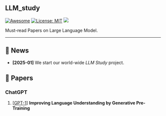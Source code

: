 ## LLM_study

[![Awesome](https://awesome.re/badge.svg)](https://github.com/zjunlp/LLMAgentPapers) 
[![License: MIT](https://img.shields.io/badge/License-MIT-green.svg)](https://opensource.org/licenses/MIT)
![](https://img.shields.io/github/last-commit/zjunlp/LLMAgentPapers?color=green) 

Must-read Papers on Large Language Model.

---

## 🔔 News

- **[2025-01]** We start our world-wide *LLM Study* project.

## 🌄 Papers

### ChatGPT

  1. [[GPT-1]([https://arxiv.org/abs/2308.11432](https://cdn.openai.com/research-covers/language-unsupervised/language_understanding_paper.pdf))]
**Improving Language Understanding by Generative Pre-Training** 
